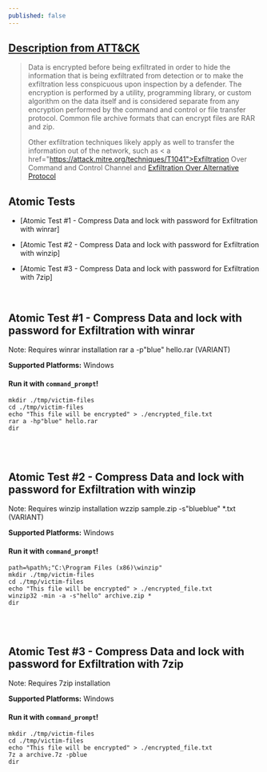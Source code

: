 ```yaml
---
published: false
---
```

## [Description from ATT&CK](https://attack.mitre.org/wiki/Technique/T1022)
<blockquote>Data is encrypted before being exfiltrated in order to hide the information that is being exfiltrated from detection or to make the exfiltration less conspicuous upon inspection by a defender. The encryption is performed by a utility, programming library, or custom algorithm on the data itself and is considered separate from any encryption performed by the command and control or file transfer protocol. Common file archive formats that can encrypt files are RAR and zip.

Other exfiltration techniques likely apply as well to transfer the information out of the network, such as < a href="https://attack.mitre.org/techniques/T1041">Exfiltration Over Command and Control Channel</a> and <a href="https://attack.mitre.org/techniques/T1048">Exfiltration Over Alternative Protocol</a></blockquote>

## Atomic Tests

- [Atomic Test #1 - Compress Data and lock with password for Exfiltration with winrar]

- [Atomic Test #2 - Compress Data and lock with password for Exfiltration with winzip]

- [Atomic Test #3 - Compress Data and lock with password for Exfiltration with 7zip]


<br/>

## Atomic Test #1 - Compress Data and lock with password for Exfiltration with winrar
Note: Requires winrar installation
rar a -p"blue" hello.rar (VARIANT)

**Supported Platforms:** Windows


#### Run it with `command_prompt`!

```
mkdir ./tmp/victim-files
cd ./tmp/victim-files
echo "This file will be encrypted" > ./encrypted_file.txt
rar a -hp"blue" hello.rar
dir
```

<br/>
<br/>

## Atomic Test #2 - Compress Data and lock with password for Exfiltration with winzip
Note: Requires winzip installation
wzzip sample.zip -s"blueblue" *.txt (VARIANT)

**Supported Platforms:** Windows


#### Run it with `command_prompt`!

```
path=%path%;"C:\Program Files (x86)\winzip"
mkdir ./tmp/victim-files
cd ./tmp/victim-files
echo "This file will be encrypted" > ./encrypted_file.txt
winzip32 -min -a -s"hello" archive.zip *
dir
```

<br/>
<br/>

## Atomic Test #3 - Compress Data and lock with password for Exfiltration with 7zip
Note: Requires 7zip installation

**Supported Platforms:** Windows


#### Run it with `command_prompt`!

```
mkdir ./tmp/victim-files
cd ./tmp/victim-files
echo "This file will be encrypted" > ./encrypted_file.txt
7z a archive.7z -pblue
dir
```

<br/>
